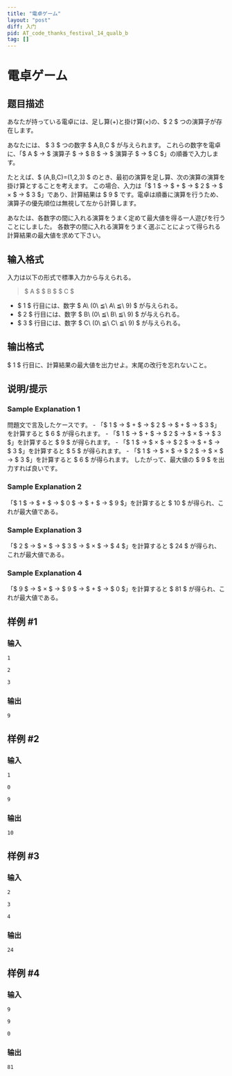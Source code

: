 ```yaml
---
title: "電卓ゲーム"
layout: "post"
diff: 入门
pid: AT_code_thanks_festival_14_qualb_b
tag: []
---
```


# 電卓ゲーム

## 题目描述

[problemUrl]: https://atcoder.jp/contests/code-thanks-festival-2014-b-open/tasks/code_thanks_festival_14_qualb_b

あなたが持っている電卓には、足し算(+)と掛け算(×)の、$ 2 $ つの演算子が存在します。

あなたには、 $ 3 $ つの数字 $ A,B,C $ が与えられます。 これらの数字を電卓に、「$ A $ → $ 演算子 $ → $ B $ → $ 演算子 $ → $ C $」の順番で入力します。

たとえば、$ (A,B,C)=(1,2,3) $ のとき、最初の演算を足し算、次の演算の演算を掛け算とすることを考えます。 この場合、入力は「$ 1 $ → $ + $ → $ 2 $ → $ × $ → $ 3 $」であり、計算結果は $ 9 $ です。電卓は順番に演算を行うため、演算子の優先順位は無視して左から計算します。

あなたは、各数字の間に入れる演算をうまく定めて最大値を得る一人遊びを行うことにしました。 各数字の間に入れる演算をうまく選ぶことによって得られる計算結果の最大値を求めて下さい。

## 输入格式

入力は以下の形式で標準入力から与えられる。

> $ A $ $ B $ $ C $

- $ 1 $ 行目には、数字 $ A\ (0\ ≦\ A\ ≦\ 9) $ が与えられる。
- $ 2 $ 行目には、数字 $ B\ (0\ ≦\ B\ ≦\ 9) $ が与えられる。
- $ 3 $ 行目には、数字 $ C\ (0\ ≦\ C\ ≦\ 9) $ が与えられる。

## 输出格式

$ 1 $ 行目に、計算結果の最大値を出力せよ。末尾の改行を忘れないこと。

## 说明/提示

### Sample Explanation 1

問題文で言及したケースです。 - 「$ 1 $ → $ + $ → $ 2 $ → $ + $ → $ 3 $」を計算すると $ 6 $ が得られます。 - 「$ 1 $ → $ + $ → $ 2 $ → $ × $ → $ 3 $」を計算すると $ 9 $ が得られます。 - 「$ 1 $ → $ × $ → $ 2 $ → $ + $ → $ 3 $」を計算すると $ 5 $ が得られます。 - 「$ 1 $ → $ × $ → $ 2 $ → $ × $ → $ 3 $」を計算すると $ 6 $ が得られます。 したがって、最大値の $ 9 $ を出力すれば良いです。

### Sample Explanation 2

「$ 1 $ → $ + $ → $ 0 $ → $ + $ → $ 9 $」を計算すると $ 10 $ が得られ、これが最大値である。

### Sample Explanation 3

「$ 2 $ → $ × $ → $ 3 $ → $ × $ → $ 4 $」を計算すると $ 24 $ が得られ、これが最大値である。

### Sample Explanation 4

「$ 9 $ → $ × $ → $ 9 $ → $ + $ → $ 0 $」を計算すると $ 81 $ が得られ、これが最大値である。

## 样例 #1

### 输入

```
1
2
3
```

### 输出

```
9
```

## 样例 #2

### 输入

```
1
0
9
```

### 输出

```
10
```

## 样例 #3

### 输入

```
2
3
4
```

### 输出

```
24
```

## 样例 #4

### 输入

```
9
9
0
```

### 输出

```
81
```

